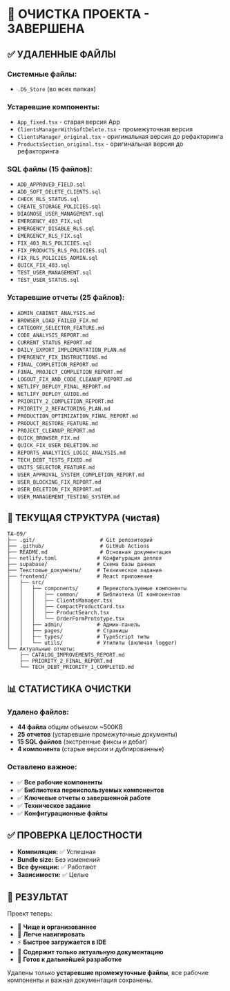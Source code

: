 # 🧹 ОЧИСТКА ПРОЕКТА - ЗАВЕРШЕНА

## ✅ УДАЛЕННЫЕ ФАЙЛЫ

### Системные файлы:
- `.DS_Store` (во всех папках)

### Устаревшие компоненты:
- `App_fixed.tsx` - старая версия App
- `ClientsManagerWithSoftDelete.tsx` - промежуточная версия
- `ClientsManager_original.tsx` - оригинальная версия до рефакторинга
- `ProductsSection_original.tsx` - оригинальная версия до рефакторинга

### SQL файлы (15 файлов):
- `ADD_APPROVED_FIELD.sql`
- `ADD_SOFT_DELETE_CLIENTS.sql`
- `CHECK_RLS_STATUS.sql`
- `CREATE_STORAGE_POLICIES.sql`
- `DIAGNOSE_USER_MANAGEMENT.sql`
- `EMERGENCY_403_FIX.sql`
- `EMERGENCY_DISABLE_RLS.sql`
- `EMERGENCY_RLS_FIX.sql`
- `FIX_403_RLS_POLICIES.sql`
- `FIX_PRODUCTS_RLS_POLICIES.sql`
- `FIX_RLS_POLICIES_ADMIN.sql`
- `QUICK_FIX_403.sql`
- `TEST_USER_MANAGEMENT.sql`
- `TEST_USER_STATUS.sql`

### Устаревшие отчеты (25 файлов):
- `ADMIN_CABINET_ANALYSIS.md`
- `BROWSER_LOAD_FAILED_FIX.md`
- `CATEGORY_SELECTOR_FEATURE.md`
- `CODE_ANALYSIS_REPORT.md`
- `CURRENT_STATUS_REPORT.md`
- `DAILY_EXPORT_IMPLEMENTATION_PLAN.md`
- `EMERGENCY_FIX_INSTRUCTIONS.md`
- `FINAL_COMPLETION_REPORT.md`
- `FINAL_PROJECT_COMPLETION_REPORT.md`
- `LOGOUT_FIX_AND_CODE_CLEANUP_REPORT.md`
- `NETLIFY_DEPLOY_FINAL_REPORT.md`
- `NETLIFY_DEPLOY_GUIDE.md`
- `PRIORITY_2_COMPLETION_REPORT.md`
- `PRIORITY_2_REFACTORING_PLAN.md`
- `PRODUCTION_OPTIMIZATION_FINAL_REPORT.md`
- `PRODUCT_RESTORE_FEATURE.md`
- `PROJECT_CLEANUP_REPORT.md`
- `QUICK_BROWSER_FIX.md`
- `QUICK_FIX_USER_DELETION.md`
- `REPORTS_ANALYTICS_LOGIC_ANALYSIS.md`
- `TECH_DEBT_TESTS_FIXED.md`
- `UNITS_SELECTOR_FEATURE.md`
- `USER_APPROVAL_SYSTEM_COMPLETION_REPORT.md`
- `USER_BLOCKING_FIX_REPORT.md`
- `USER_DELETION_FIX_REPORT.md`
- `USER_MANAGEMENT_TESTING_SYSTEM.md`

## 📁 ТЕКУЩАЯ СТРУКТУРА (чистая)

```
ТА-09/
├── .git/                     # Git репозиторий
├── .github/                  # GitHub Actions
├── README.md                 # Основная документация
├── netlify.toml             # Конфигурация деплоя
├── supabase/                # Схема базы данных
├── Текстовые_документы/     # Техническое задание
├── frontend/                # React приложение
│   ├── src/
│   │   ├── components/      # Переиспользуемые компоненты
│   │   │   ├── common/      # Библиотека UI компонентов
│   │   │   ├── ClientsManager.tsx
│   │   │   ├── CompactProductCard.tsx
│   │   │   ├── ProductSearch.tsx
│   │   │   └── OrderFormPrototype.tsx
│   │   ├── admin/           # Админ-панель
│   │   ├── pages/           # Страницы
│   │   ├── types/           # TypeScript типы
│   │   └── utils/           # Утилиты (включая logger)
└── Актуальные отчеты:
    ├── CATALOG_IMPROVEMENTS_REPORT.md
    ├── PRIORITY_2_FINAL_REPORT.md
    └── TECH_DEBT_PRIORITY_1_COMPLETED.md
```

## 📊 СТАТИСТИКА ОЧИСТКИ

### Удалено файлов:
- **44 файла** общим объемом ~500KB
- **25 отчетов** (устаревшие промежуточные документы)
- **15 SQL файлов** (экстренные фиксы и дебаг)
- **4 компонента** (старые версии и дублированные)

### Оставлено важное:
- ✅ **Все рабочие компоненты**
- ✅ **Библиотека переиспользуемых компонентов**
- ✅ **Ключевые отчеты о завершенной работе**
- ✅ **Техническое задание**
- ✅ **Конфигурационные файлы**

## ✅ ПРОВЕРКА ЦЕЛОСТНОСТИ

- **Компиляция:** ✅ Успешная
- **Bundle size:** Без изменений
- **Все функции:** ✅ Работают
- **Зависимости:** ✅ Целые

## 🎯 РЕЗУЛЬТАТ

Проект теперь:
- 🧹 **Чище и организованнее**
- 📁 **Легче навигировать**
- ⚡ **Быстрее загружается в IDE**
- 📝 **Содержит только актуальную документацию**
- 🔧 **Готов к дальнейшей разработке**

Удалены только **устаревшие промежуточные файлы**, все рабочие компоненты и важная документация сохранены.
